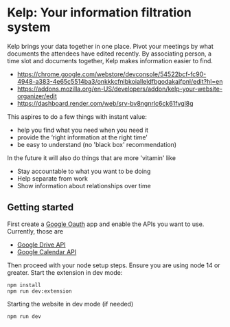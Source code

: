 # Kelp: Your information filtration system

Kelp brings your data together in one place. Pivot your meetings by what documents the attendees have edited recently. By associating person, a time slot and documents together, Kelp makes information easier to find.

- https://chrome.google.com/webstore/devconsole/54522bcf-fc90-4948-a383-4e65c5514ba3/onkkkcfnlbkoialleldfbgodakajfpnl/edit?hl=en
- https://addons.mozilla.org/en-US/developers/addon/kelp-your-website-organizer/edit
- https://dashboard.render.com/web/srv-bv8ngnrlc6ck61fvgl8g

This aspires to do a few things with instant value:

- help you find what you need when you need it
- provide the ‘right information at the right time’
- be easy to understand (no 'black box' recommendation)

In the future it will also do things that are more 'vitamin' like

- Stay accountable to what you want to be doing
- Help separate from work
- Show information about relationships over time

## Getting started

First create a [Google Oauth] app and enable the APIs you want to use. Currently, those are

- [Google Drive API]
- [Google Calendar API]

Then proceed with your node setup steps. Ensure you are using node 14 or greater. Start the extension in dev mode:

    npm install
    npm run dev:extension

Starting the website in dev mode (if needed)

    npm run dev

[google oauth]: https://developers.google.com/identity/protocols/oauth2
[google drive api]: https://developers.google.com/drive
[google calendar api]: https://developers.google.com/calendar
[.env.local]: https://nextjs.org/docs/basic-features/environment-variables
